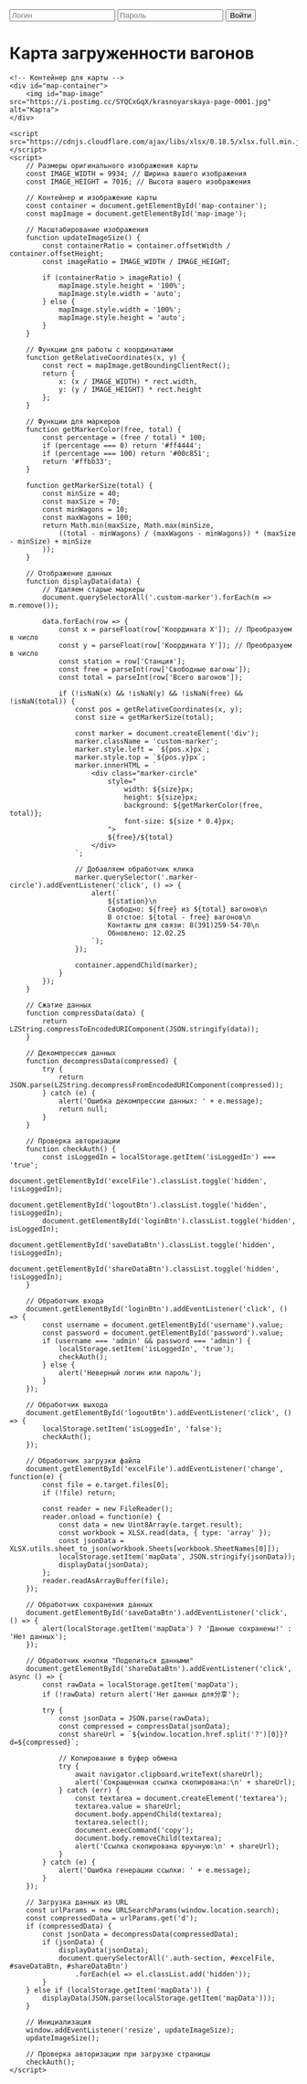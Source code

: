 <!DOCTYPE html>
<html lang="ru">
<head>
    <meta charset="UTF-8">
    <meta name="viewport" content="width=device-width, initial-scale=1.0">
    <title>Карта загруженности вагонов</title>
    <link rel="stylesheet" href="https://unpkg.com/leaflet.markercluster/dist/MarkerCluster.css" />
    <link rel="stylesheet" href="https://unpkg.com/leaflet.markercluster/dist/MarkerCluster.Default.css" />
    <script src="https://cdn.jsdelivr.net/npm/lz-string@1.4.4/libs/lz-string.min.js"></script>
    <style>
        #map-container {
            position: relative;
            width: 100%;
            height: 800px;
            overflow: hidden;
        }
        #map-image {
            position: absolute;
            max-width: none;
        }
        .custom-marker {
            position: absolute;
            transform: translate(-50%, -50%);
        }
        .marker-circle {
            border-radius: 50%;
            display: flex;
            align-items: center;
            justify-content: center;
            color: black;
            font-weight: bold;
            font-family: Arial;
            box-shadow: 0 2px 5px rgba(0,0,0,0.3);
            cursor: pointer;
        }
        .auth-section {
            margin-bottom: 20px;
        }
        .hidden {
            display: none;
        }
    </style>
</head>
<body>
    <div class="auth-section">
        <input type="text" id="username" placeholder="Логин">
        <input type="password" id="password" placeholder="Пароль">
        <button id="loginBtn">Войти</button>
        <button id="logoutBtn" class="hidden">Выйти</button>
    </div>
    <h1>Карта загруженности вагонов</h1>
    <input type="file" id="excelFile" accept=".xlsx, .xls" class="hidden">
    <button id="saveDataBtn" class="hidden">Сохранить данные</button>
    <button id="shareDataBtn" class="hidden">Поделиться данными</button>
    
    <!-- Контейнер для карты -->
    <div id="map-container">
        <img id="map-image" src="https://i.postimg.cc/SYQCxGqX/krasnoyarskaya-page-0001.jpg" alt="Карта">
    </div>

    <script src="https://cdnjs.cloudflare.com/ajax/libs/xlsx/0.18.5/xlsx.full.min.js"></script>
    <script>
        // Размеры оригинального изображения карты
        const IMAGE_WIDTH = 9934; // Ширина вашего изображения
        const IMAGE_HEIGHT = 7016; // Высота вашего изображения
        
        // Контейнер и изображение карты
        const container = document.getElementById('map-container');
        const mapImage = document.getElementById('map-image');
        
        // Масштабирование изображения
        function updateImageSize() {
            const containerRatio = container.offsetWidth / container.offsetHeight;
            const imageRatio = IMAGE_WIDTH / IMAGE_HEIGHT;
            
            if (containerRatio > imageRatio) {
                mapImage.style.height = '100%';
                mapImage.style.width = 'auto';
            } else {
                mapImage.style.width = '100%';
                mapImage.style.height = 'auto';
            }
        }
        
        // Функции для работы с координатами
        function getRelativeCoordinates(x, y) {
            const rect = mapImage.getBoundingClientRect();
            return {
                x: (x / IMAGE_WIDTH) * rect.width,
                y: (y / IMAGE_HEIGHT) * rect.height
            };
        }

        // Функции для маркеров
        function getMarkerColor(free, total) {
            const percentage = (free / total) * 100;
            if (percentage === 0) return '#ff4444';
            if (percentage === 100) return '#00c851';
            return '#ffbb33';
        }

        function getMarkerSize(total) {
            const minSize = 40;
            const maxSize = 70;
            const minWagons = 10;
            const maxWagons = 100;
            return Math.min(maxSize, Math.max(minSize, 
                ((total - minWagons) / (maxWagons - minWagons)) * (maxSize - minSize) + minSize
            ));
        }

        // Отображение данных
        function displayData(data) {
            // Удаляем старые маркеры
            document.querySelectorAll('.custom-marker').forEach(m => m.remove());
            
            data.forEach(row => {
                const x = parseFloat(row['Координата X']); // Преобразуем в число
                const y = parseFloat(row['Координата Y']); // Преобразуем в число
                const station = row['Станция'];
                const free = parseInt(row['Свободные вагоны']);
                const total = parseInt(row['Всего вагонов']);

                if (!isNaN(x) && !isNaN(y) && !isNaN(free) && !isNaN(total)) {
                    const pos = getRelativeCoordinates(x, y);
                    const size = getMarkerSize(total);
                    
                    const marker = document.createElement('div');
                    marker.className = 'custom-marker';
                    marker.style.left = `${pos.x}px`;
                    marker.style.top = `${pos.y}px`;
                    marker.innerHTML = `
                        <div class="marker-circle" 
                            style="
                                width: ${size}px;
                                height: ${size}px;
                                background: ${getMarkerColor(free, total)};
                                font-size: ${size * 0.4}px;
                            ">
                            ${free}/${total}
                        </div>
                    `;
                    
                    // Добавляем обработчик клика
                    marker.querySelector('.marker-circle').addEventListener('click', () => {
                        alert(`
                            ${station}\n
                            Свободно: ${free} из ${total} вагонов\n
                            В отстое: ${total - free} вагонов\n
                            Контакты для связи: 8(391)259-54-70\n
                            Обновлено: 12.02.25
                        `);
                    });
                    
                    container.appendChild(marker);
                }
            });
        }

        // Сжатие данных
        function compressData(data) {
            return LZString.compressToEncodedURIComponent(JSON.stringify(data));
        }

        // Декомпрессия данных
        function decompressData(compressed) {
            try {
                return JSON.parse(LZString.decompressFromEncodedURIComponent(compressed));
            } catch (e) {
                alert('Ошибка декомпрессии данных: ' + e.message);
                return null;
            }
        }

        // Проверка авторизации
        function checkAuth() {
            const isLoggedIn = localStorage.getItem('isLoggedIn') === 'true';
            document.getElementById('excelFile').classList.toggle('hidden', !isLoggedIn);
            document.getElementById('logoutBtn').classList.toggle('hidden', !isLoggedIn);
            document.getElementById('loginBtn').classList.toggle('hidden', isLoggedIn);
            document.getElementById('saveDataBtn').classList.toggle('hidden', !isLoggedIn);
            document.getElementById('shareDataBtn').classList.toggle('hidden', !isLoggedIn);
        }

        // Обработчик входа
        document.getElementById('loginBtn').addEventListener('click', () => {
            const username = document.getElementById('username').value;
            const password = document.getElementById('password').value;
            if (username === 'admin' && password === 'admin') {
                localStorage.setItem('isLoggedIn', 'true');
                checkAuth();
            } else {
                alert('Неверный логин или пароль');
            }
        });

        // Обработчик выхода
        document.getElementById('logoutBtn').addEventListener('click', () => {
            localStorage.setItem('isLoggedIn', 'false');
            checkAuth();
        });

        // Обработчик загрузки файла
        document.getElementById('excelFile').addEventListener('change', function(e) {
            const file = e.target.files[0];
            if (!file) return;

            const reader = new FileReader();
            reader.onload = function(e) {
                const data = new Uint8Array(e.target.result);
                const workbook = XLSX.read(data, { type: 'array' });
                const jsonData = XLSX.utils.sheet_to_json(workbook.Sheets[workbook.SheetNames[0]]);
                localStorage.setItem('mapData', JSON.stringify(jsonData));
                displayData(jsonData);
            };
            reader.readAsArrayBuffer(file);
        });

        // Обработчик сохранения данных
        document.getElementById('saveDataBtn').addEventListener('click', () => {
            alert(localStorage.getItem('mapData') ? 'Данные сохранены!' : 'Нет данных');
        });

        // Обработчик кнопки "Поделиться данными"
        document.getElementById('shareDataBtn').addEventListener('click', async () => {
            const rawData = localStorage.getItem('mapData');
            if (!rawData) return alert('Нет данных для分享');

            try {
                const jsonData = JSON.parse(rawData);
                const compressed = compressData(jsonData);
                const shareUrl = `${window.location.href.split('?')[0]}?d=${compressed}`;

                // Копирование в буфер обмена
                try {
                    await navigator.clipboard.writeText(shareUrl);
                    alert('Сокращенная ссылка скопирована:\n' + shareUrl);
                } catch (err) {
                    const textarea = document.createElement('textarea');
                    textarea.value = shareUrl;
                    document.body.appendChild(textarea);
                    textarea.select();
                    document.execCommand('copy');
                    document.body.removeChild(textarea);
                    alert('Ссылка скопирована вручную:\n' + shareUrl);
                }
            } catch (e) {
                alert('Ошибка генерации ссылки: ' + e.message);
            }
        });

        // Загрузка данных из URL
        const urlParams = new URLSearchParams(window.location.search);
        const compressedData = urlParams.get('d');
        if (compressedData) {
            const jsonData = decompressData(compressedData);
            if (jsonData) {
                displayData(jsonData);
                document.querySelectorAll('.auth-section, #excelFile, #saveDataBtn, #shareDataBtn')
                    .forEach(el => el.classList.add('hidden'));
            }
        } else if (localStorage.getItem('mapData')) {
            displayData(JSON.parse(localStorage.getItem('mapData')));
        }

        // Инициализация
        window.addEventListener('resize', updateImageSize);
        updateImageSize();

        // Проверка авторизации при загрузке страницы
        checkAuth();
    </script>
</body>
</html>
